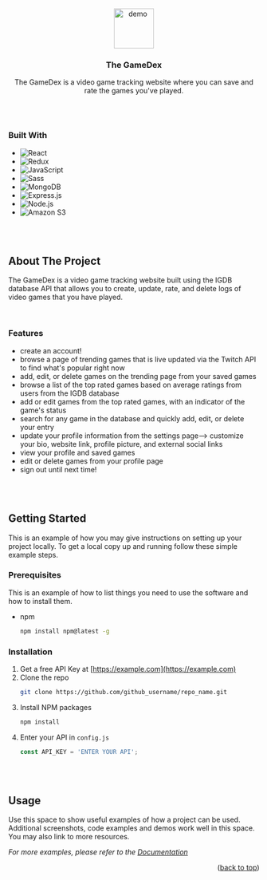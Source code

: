 <a name="readme-top"></a>

<!-- PROJECT DEMO GIF -->
<br />
<div align="center">
  <a href="https://github.com/m-saylor/video-game-tracker">
    <img src="images/logo.png" alt="demo" width="80" height="80">
  </a>

<h3 align="center">The GameDex</h3>

  <p align="center">
    The GameDex is a video game tracking website where you can save and rate the games you've played.
  </p>
</div>

<br>
<br>

### Built With

<p>
  <ul>
    <li><img alt="React" src="https://img.shields.io/badge/-React-61DAFB?style=flat-square&logo=react&logoColor=white" /></li>
    <li><img alt="Redux" src="https://img.shields.io/badge/-Redux-764ABC?style=flat-square&logo=redux&logoColor=white" /></li>
    <li><img alt="JavaScript" src="https://img.shields.io/badge/-JavaScript-F7DF1E?style=flat-square&logo=JavaScript&logoColor=white" /></li>
    <li><img alt="Sass" src="https://img.shields.io/badge/-SCSS-CC6699?style=flat-square&logo=Sass&logoColor=white" /></li>
    <li><img alt="MongoDB" src="https://img.shields.io/badge/-MongoDB-47A248?style=flat-square&logo=mongodb&logoColor=white" /></li>
    <li><img alt="Express.js" src="https://img.shields.io/badge/-Express.js-000000?style=flat-square&logo=express&logoColor=white" /></li>
    <li><img alt="Node.js" src="https://img.shields.io/badge/-Node.js-339933?style=flat-square&logo=node.js&logoColor=white" /></li>
    <li><img alt="Amazon S3" src="https://img.shields.io/badge/-Amazon%20S3-569A31?style=flat-square&logo=amazon+s3&logoColor=white" /></li>
  </ul>
</p>

<br>
<br>

## About The Project

The GameDex is a video game tracking website built using the IGDB database API that allows you to create, update, rate, and delete logs of video games that you have played.

<br>

### Features

<ul>
  <li>create an account!</li>
  <li>browse a page of trending games that is live updated via the Twitch API to find what's popular right now</li>
  <li>add, edit, or delete games on the trending page from your saved games</li>
  <li>browse a list of the top rated games based on average ratings from users from the IGDB database</li>
  <li>add or edit games from the top rated games, with an indicator of the game's status</li>
  <li>search for any game in the database and quickly add, edit, or delete your entry</li>
  <li>update your profile information from the settings page--> customize your bio, website link, profile picture, and external social links</li>
  <li>view your profile and saved games</li>
  <li>edit or delete games from your profile page</li>
  <li>sign out until next time!</li>
</ul>

<br>
<br>


<!-- GETTING STARTED -->
## Getting Started

This is an example of how you may give instructions on setting up your project locally.
To get a local copy up and running follow these simple example steps.

### Prerequisites

This is an example of how to list things you need to use the software and how to install them.
* npm
  ```sh
  npm install npm@latest -g
  ```

### Installation

1. Get a free API Key at [https://example.com](https://example.com)
2. Clone the repo
   ```sh
   git clone https://github.com/github_username/repo_name.git
   ```
3. Install NPM packages
   ```sh
   npm install
   ```
4. Enter your API in `config.js`
   ```js
   const API_KEY = 'ENTER YOUR API';
   ```
<br>
<br>

<!-- USAGE EXAMPLES -->
## Usage

Use this space to show useful examples of how a project can be used. Additional screenshots, code examples and demos work well in this space. You may also link to more resources.

_For more examples, please refer to the [Documentation](https://example.com)_

<p align="right">(<a href="#readme-top">back to top</a>)</p>


